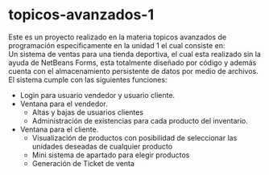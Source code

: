 # topicos-avanzados-1

Este es un proyecto realizado en la materia topicos avanzados de programación especificamente en la unidad 1 el cual consiste en: <br>
Un sistema de ventas para una tienda deportiva, el cual esta realizado sin la ayuda de NetBeans Forms, esta totalmente diseñado por código y además cuenta con el almacenamiento persistente de datos por medio de archivos.<br>
El sistema cumple con las siguientes funciones:<br>
<ul>
  <li>Login para usuario vendedor y usuario cliente.</li>
  <li>Ventana para el vendedor.
    <ul>
      <li>Altas y bajas de usuarios clientes</li>
      <li>Administración de existencias para cada producto del inventario.</li>
    </ul>
  </li>
  
  <li>Ventana para el cliente.
    <ul>
      <li>Visualización de productos con posibilidad de seleccionar las unidades deseadas de cualquier producto</li>
      <li>Mini sistema de apartado para elegir productos</li>
      <li>Generación de Ticket de venta</li>
    </ul>
  </li>
</ul>
